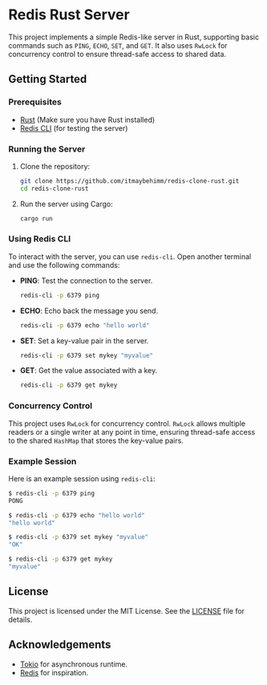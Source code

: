 # Redis Rust Server

This project implements a simple Redis-like server in Rust, supporting basic commands such as `PING`, `ECHO`, `SET`, and `GET`. It also uses `RwLock` for concurrency control to ensure thread-safe access to shared data.

## Getting Started

### Prerequisites

- [Rust](https://www.rust-lang.org/tools/install) (Make sure you have Rust installed)
- [Redis CLI](https://redis.io/topics/rediscli) (for testing the server)

### Running the Server

1. Clone the repository:

   ```sh
   git clone https://github.com/itmaybehimm/redis-clone-rust.git
   cd redis-clone-rust
   ```

2. Run the server using Cargo:
   ```sh
   cargo run
   ```

### Using Redis CLI

To interact with the server, you can use `redis-cli`. Open another terminal and use the following commands:

- **PING**: Test the connection to the server.

  ```sh
  redis-cli -p 6379 ping
  ```

- **ECHO**: Echo back the message you send.

  ```sh
  redis-cli -p 6379 echo "hello world"
  ```

- **SET**: Set a key-value pair in the server.

  ```sh
  redis-cli -p 6379 set mykey "myvalue"
  ```

- **GET**: Get the value associated with a key.
  ```sh
  redis-cli -p 6379 get mykey
  ```

### Concurrency Control

This project uses `RwLock` for concurrency control. `RwLock` allows multiple readers or a single writer at any point in time, ensuring thread-safe access to the shared `HashMap` that stores the key-value pairs.

### Example Session

Here is an example session using `redis-cli`:

```sh
$ redis-cli -p 6379 ping
PONG

$ redis-cli -p 6379 echo "hello world"
"hello world"

$ redis-cli -p 6379 set mykey "myvalue"
"OK"

$ redis-cli -p 6379 get mykey
"myvalue"
```

## License

This project is licensed under the MIT License. See the [LICENSE](LICENSE) file for details.

## Acknowledgements

- [Tokio](https://tokio.rs) for asynchronous runtime.
- [Redis](https://redis.io) for inspiration.
